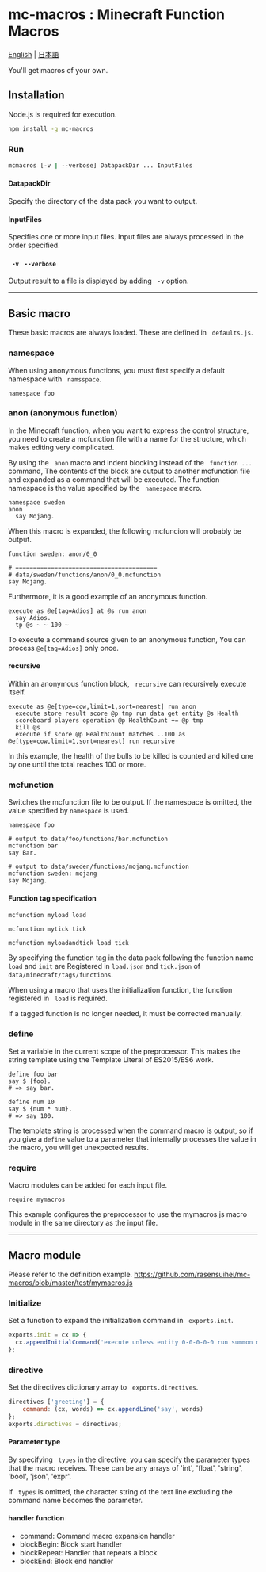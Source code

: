 # mc-macros : Minecraft Function Macros

[English](README.md) | [日本語](README.ja.md)

You'll get macros of your own.

## Installation
Node.js is required for execution.

```sh
npm install -g mc-macros
```

### Run
```sh
mcmacros [-v | --verbose] DatapackDir ... InputFiles
```

#### DatapackDir
Specify the directory of the data pack you want to output.

#### InputFiles
Specifies one or more input files. Input files are always processed in the order specified.

#### `` -v`` `` --verbose``
Output result to a file is displayed by adding `` -v`` option.

---
## Basic macro
These basic macros are always loaded. These are defined in `` defaults.js``.

### namespace
When using anonymous functions, you must first specify a default namespace with `` namsspace``.

```mcfunction
namespace foo
```

### anon (anonymous function)
In the Minecraft function, when you want to express the control structure, you need to create a mcfunction file with a name for the structure, which makes editing very complicated.

By using the `` anon`` macro and indent blocking instead of the `` function ...`` command,
The contents of the block are output to another mcfunction file and expanded as a command that will be executed.
The function namespace is the value specified by the `` namespace`` macro.

```mcfunction
namespace sweden
anon
  say Mojang.
```

When this macro is expanded, the following mcfuncion will probably be output.

```mcfunction
function sweden: anon/0_0
```
```mcfunction
# ========================================
# data/sweden/functions/anon/0_0.mcfunction
say Mojang.
```

Furthermore, it is a good example of an anonymous function.

```mcfunction
execute as @e[tag=Adios] at @s run anon
  say Adios.
  tp @s ~ ~ 100 ~
```

To execute a command source given to an anonymous function,
You can process `` @e[tag=Adios] `` only once.

#### recursive
Within an anonymous function block, `` recursive`` can recursively execute itself.
```mcfunction
execute as @e[type=cow,limit=1,sort=nearest] run anon
  execute store result score @p tmp run data get entity @s Health
  scoreboard players operation @p HealthCount += @p tmp
  kill @s
  execute if score @p HealthCount matches ..100 as @e[type=cow,limit=1,sort=nearest] run recursive
```

In this example, the health of the bulls to be killed is counted and killed one by one until the total reaches 100 or more.

### mcfunction
Switches the mcfunction file to be output.
If the namespace is omitted, the value specified by ``namespace`` is used.

```mcfunction
namespace foo

# output to data/foo/functions/bar.mcfunction
mcfunction bar
say Bar.

# output to data/sweden/functions/mojang.mcfunction
mcfunction sweden: mojang
say Mojang.
```

#### Function tag specification
```mcfunction
mcfunction myload load

mcfunction mytick tick

mcfunction myloadandtick load tick

```
By specifying the function tag in the data pack following the function name
 ``load`` and ``init`` are
Registered in ``load.json`` and ``tick.json`` of ``data/minecraft/tags/functions``.

When using a macro that uses the initialization function, the function registered in `` load`` is required.

If a tagged function is no longer needed, it must be corrected manually.

### define
Set a variable in the current scope of the preprocessor.
This makes the string template using the Template Literal of ES2015/ES6 work.

```mcfunction
define foo bar
say $ {foo}.
# => say bar.

define num 10
say $ {num * num}.
# => say 100.
```

The template string is processed when the command macro is output, so if you give a ``define`` value to a parameter that internally processes the value in the macro, you will get unexpected results.

### require
Macro modules can be added for each input file.

```mcfunction
require mymacros
```

This example configures the preprocessor to use the mymacros.js macro module in the same directory as the input file.

---
## Macro module

Please refer to the definition example.
https://github.com/rasensuihei/mc-macros/blob/master/test/mymacros.js

### Initialize
Set a function to expand the initialization command in `` exports.init``.

```javascript
exports.init = cx => {
  cx.appendInitialCommand('execute unless entity 0-0-0-0-0 run summon minecraft:armor_stand ~ ~ ~ {UUIDMost: 0L, UUIDLeast: 0L, Marker: 1b}');
};
```

### directive
Set the directives dictionary array to `` exports.directives``.

```javascript
directives ['greeting'] = {
    command: (cx, words) => cx.appendLine('say', words)
};
exports.directives = directives;
```

#### Parameter type
By specifying `` types`` in the directive, you can specify the parameter types that the macro receives.
These can be any arrays of 'int', 'float', 'string', 'bool', 'json', 'expr'.

If `` types`` is omitted, the character string of the text line excluding the command name becomes the parameter.

#### handler function
* command: Command macro expansion handler
* blockBegin: Block start handler
* blockRepeat: Handler that repeats a block
* blockEnd: Block end handler
